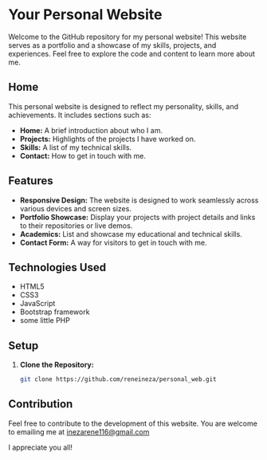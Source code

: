 # Your Personal Website

Welcome to the GitHub repository for my personal website! This website serves as a portfolio and a showcase of my skills, projects, and experiences. Feel free to explore the code and content to learn more about me.

## Home

This personal website is designed to reflect my personality, skills, and achievements. It includes sections such as:

- **Home:** A brief introduction about who I am.
- **Projects:** Highlights of the projects I have worked on.
- **Skills:** A list of my technical skills.
- **Contact:** How to get in touch with me.

## Features

- **Responsive Design:** The website is designed to work seamlessly across various devices and screen sizes.
- **Portfolio Showcase:** Display your projects with project details and links to their repositories or live demos.
- **Academics:** List and showcase my educational and technical skills.
- **Contact Form:** A way for visitors to get in touch with me.

## Technologies Used

- HTML5
- CSS3
- JavaScript
- Bootstrap framework 
- some little PHP

## Setup

1. **Clone the Repository:**
   ```bash
   git clone https://github.com/reneineza/personal_web.git

  ## Contribution
  Feel free to contribute to the development of this website. You are welcome to emailing me at inezarene116@gmail.com

  I appreciate you all!
